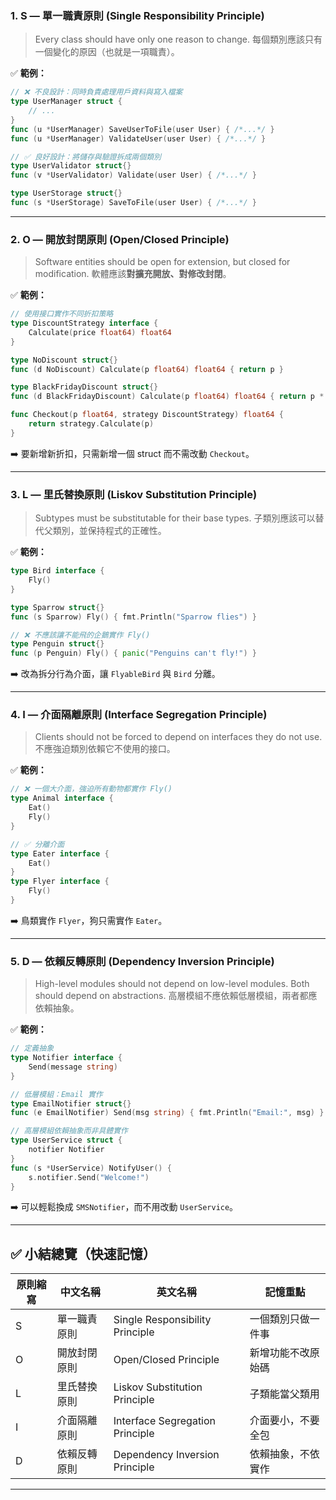 ### 1. **S — 單一職責原則 (Single Responsibility Principle)**

> Every class should have only one reason to change.
> 每個類別應該只有一個變化的原因（也就是一項職責）。

✅ **範例：**

```go
// ❌ 不良設計：同時負責處理用戶資料與寫入檔案
type UserManager struct {
    // ...
}
func (u *UserManager) SaveUserToFile(user User) { /*...*/ }
func (u *UserManager) ValidateUser(user User) { /*...*/ }

// ✅ 良好設計：將儲存與驗證拆成兩個類別
type UserValidator struct{}
func (v *UserValidator) Validate(user User) { /*...*/ }

type UserStorage struct{}
func (s *UserStorage) SaveToFile(user User) { /*...*/ }
```

---

### 2. **O — 開放封閉原則 (Open/Closed Principle)**

> Software entities should be open for extension, but closed for modification.
> 軟體應該**對擴充開放、對修改封閉**。

✅ **範例：**

```go
// 使用接口實作不同折扣策略
type DiscountStrategy interface {
    Calculate(price float64) float64
}

type NoDiscount struct{}
func (d NoDiscount) Calculate(p float64) float64 { return p }

type BlackFridayDiscount struct{}
func (d BlackFridayDiscount) Calculate(p float64) float64 { return p * 0.7 }

func Checkout(p float64, strategy DiscountStrategy) float64 {
    return strategy.Calculate(p)
}
```

➡️ 要新增新折扣，只需新增一個 struct 而不需改動 `Checkout`。

---

### 3. **L — 里氏替換原則 (Liskov Substitution Principle)**

> Subtypes must be substitutable for their base types.
> 子類別應該可以替代父類別，並保持程式的正確性。

✅ **範例：**

```go
type Bird interface {
    Fly()
}

type Sparrow struct{}
func (s Sparrow) Fly() { fmt.Println("Sparrow flies") }

// ❌ 不應該讓不能飛的企鵝實作 Fly()
type Penguin struct{}
func (p Penguin) Fly() { panic("Penguins can't fly!") }
```

➡️ 改為拆分行為介面，讓 `FlyableBird` 與 `Bird` 分離。

---

### 4. **I — 介面隔離原則 (Interface Segregation Principle)**

> Clients should not be forced to depend on interfaces they do not use.
> 不應強迫類別依賴它不使用的接口。

✅ **範例：**

```go
// ❌ 一個大介面，強迫所有動物都實作 Fly()
type Animal interface {
    Eat()
    Fly()
}

// ✅ 分離介面
type Eater interface {
    Eat()
}
type Flyer interface {
    Fly()
}
```

➡️ 鳥類實作 `Flyer`，狗只需實作 `Eater`。

---

### 5. **D — 依賴反轉原則 (Dependency Inversion Principle)**

> High-level modules should not depend on low-level modules. Both should depend on abstractions.
> 高層模組不應依賴低層模組，兩者都應依賴抽象。

✅ **範例：**

```go
// 定義抽象
type Notifier interface {
    Send(message string)
}

// 低層模組：Email 實作
type EmailNotifier struct{}
func (e EmailNotifier) Send(msg string) { fmt.Println("Email:", msg) }

// 高層模組依賴抽象而非具體實作
type UserService struct {
    notifier Notifier
}
func (s *UserService) NotifyUser() {
    s.notifier.Send("Welcome!")
}
```

➡️ 可以輕鬆換成 `SMSNotifier`，而不用改動 `UserService`。

---

## ✅ 小結總覽（快速記憶）

| 原則縮寫 | 中文名稱   | 英文名稱                            | 記憶重點      |
| ---- | ------ | ------------------------------- | --------- |
| S    | 單一職責原則 | Single Responsibility Principle | 一個類別只做一件事 |
| O    | 開放封閉原則 | Open/Closed Principle           | 新增功能不改原始碼 |
| L    | 里氏替換原則 | Liskov Substitution Principle   | 子類能當父類用   |
| I    | 介面隔離原則 | Interface Segregation Principle | 介面要小，不要全包 |
| D    | 依賴反轉原則 | Dependency Inversion Principle  | 依賴抽象，不依實作 |

---

